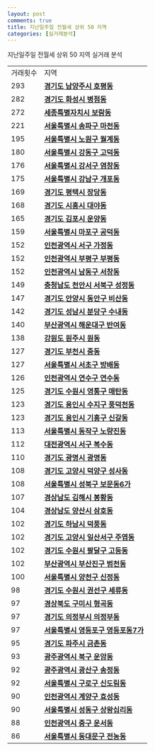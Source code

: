 ```yaml
---
layout: post
comments: true
title: 지난일주일 전월세 상위 50 지역
categories: [실거래분석]
---
```


지난일주일 전월세 상위 50 지역 실거래 분석

<table>
  <tr>
    <td>거래횟수</td>
    <td>지역</td>
  </tr>

  <tr>
    <td>293</td>
    <td colspan="4" style="font-weight: bold;"><a href="/apt-info/실거래가/2021/05/09/41360.html">경기도 남양주시 호평동</a></td>
  </tr>

  <tr>
    <td>282</td>
    <td colspan="4" style="font-weight: bold;"><a href="/apt-info/실거래가/2021/05/09/41590.html">경기도 화성시 병점동</a></td>
  </tr>

  <tr>
    <td>272</td>
    <td colspan="4" style="font-weight: bold;"><a href="/apt-info/실거래가/2021/05/09/36110.html">세종특별자치시 보람동</a></td>
  </tr>

  <tr>
    <td>221</td>
    <td colspan="4" style="font-weight: bold;"><a href="/apt-info/실거래가/2021/05/09/11710.html">서울특별시 송파구 마천동</a></td>
  </tr>

  <tr>
    <td>195</td>
    <td colspan="4" style="font-weight: bold;"><a href="/apt-info/실거래가/2021/05/09/11350.html">서울특별시 노원구 월계동</a></td>
  </tr>

  <tr>
    <td>180</td>
    <td colspan="4" style="font-weight: bold;"><a href="/apt-info/실거래가/2021/05/09/11740.html">서울특별시 강동구 고덕동</a></td>
  </tr>

  <tr>
    <td>176</td>
    <td colspan="4" style="font-weight: bold;"><a href="/apt-info/실거래가/2021/05/09/11500.html">서울특별시 강서구 염창동</a></td>
  </tr>

  <tr>
    <td>175</td>
    <td colspan="4" style="font-weight: bold;"><a href="/apt-info/실거래가/2021/05/09/11680.html">서울특별시 강남구 개포동</a></td>
  </tr>

  <tr>
    <td>169</td>
    <td colspan="4" style="font-weight: bold;"><a href="/apt-info/실거래가/2021/05/09/41220.html">경기도 평택시 장당동</a></td>
  </tr>

  <tr>
    <td>168</td>
    <td colspan="4" style="font-weight: bold;"><a href="/apt-info/실거래가/2021/05/09/41390.html">경기도 시흥시 대야동</a></td>
  </tr>

  <tr>
    <td>165</td>
    <td colspan="4" style="font-weight: bold;"><a href="/apt-info/실거래가/2021/05/09/41570.html">경기도 김포시 운양동</a></td>
  </tr>

  <tr>
    <td>159</td>
    <td colspan="4" style="font-weight: bold;"><a href="/apt-info/실거래가/2021/05/09/11440.html">서울특별시 마포구 공덕동</a></td>
  </tr>

  <tr>
    <td>152</td>
    <td colspan="4" style="font-weight: bold;"><a href="/apt-info/실거래가/2021/05/09/28260.html">인천광역시 서구 가정동</a></td>
  </tr>

  <tr>
    <td>152</td>
    <td colspan="4" style="font-weight: bold;"><a href="/apt-info/실거래가/2021/05/09/28237.html">인천광역시 부평구 부평동</a></td>
  </tr>

  <tr>
    <td>152</td>
    <td colspan="4" style="font-weight: bold;"><a href="/apt-info/실거래가/2021/05/09/28200.html">인천광역시 남동구 서창동</a></td>
  </tr>

  <tr>
    <td>149</td>
    <td colspan="4" style="font-weight: bold;"><a href="/apt-info/실거래가/2021/05/09/44133.html">충청남도 천안시 서북구 성정동</a></td>
  </tr>

  <tr>
    <td>147</td>
    <td colspan="4" style="font-weight: bold;"><a href="/apt-info/실거래가/2021/05/09/41173.html">경기도 안양시 동안구 비산동</a></td>
  </tr>

  <tr>
    <td>142</td>
    <td colspan="4" style="font-weight: bold;"><a href="/apt-info/실거래가/2021/05/09/41135.html">경기도 성남시 분당구 수내동</a></td>
  </tr>

  <tr>
    <td>140</td>
    <td colspan="4" style="font-weight: bold;"><a href="/apt-info/실거래가/2021/05/09/26350.html">부산광역시 해운대구 반여동</a></td>
  </tr>

  <tr>
    <td>138</td>
    <td colspan="4" style="font-weight: bold;"><a href="/apt-info/실거래가/2021/05/09/42130.html">강원도 원주시 원동</a></td>
  </tr>

  <tr>
    <td>127</td>
    <td colspan="4" style="font-weight: bold;"><a href="/apt-info/실거래가/2021/05/09/41190.html">경기도 부천시 중동</a></td>
  </tr>

  <tr>
    <td>127</td>
    <td colspan="4" style="font-weight: bold;"><a href="/apt-info/실거래가/2021/05/09/11650.html">서울특별시 서초구 방배동</a></td>
  </tr>

  <tr>
    <td>126</td>
    <td colspan="4" style="font-weight: bold;"><a href="/apt-info/실거래가/2021/05/09/28185.html">인천광역시 연수구 연수동</a></td>
  </tr>

  <tr>
    <td>125</td>
    <td colspan="4" style="font-weight: bold;"><a href="/apt-info/실거래가/2021/05/09/41117.html">경기도 수원시 영통구 매탄동</a></td>
  </tr>

  <tr>
    <td>123</td>
    <td colspan="4" style="font-weight: bold;"><a href="/apt-info/실거래가/2021/05/09/41465.html">경기도 용인시 수지구 풍덕천동</a></td>
  </tr>

  <tr>
    <td>123</td>
    <td colspan="4" style="font-weight: bold;"><a href="/apt-info/실거래가/2021/05/09/41463.html">경기도 용인시 기흥구 신갈동</a></td>
  </tr>

  <tr>
    <td>113</td>
    <td colspan="4" style="font-weight: bold;"><a href="/apt-info/실거래가/2021/05/09/11590.html">서울특별시 동작구 노량진동</a></td>
  </tr>

  <tr>
    <td>112</td>
    <td colspan="4" style="font-weight: bold;"><a href="/apt-info/실거래가/2021/05/09/30170.html">대전광역시 서구 복수동</a></td>
  </tr>

  <tr>
    <td>110</td>
    <td colspan="4" style="font-weight: bold;"><a href="/apt-info/실거래가/2021/05/09/41210.html">경기도 광명시 광명동</a></td>
  </tr>

  <tr>
    <td>108</td>
    <td colspan="4" style="font-weight: bold;"><a href="/apt-info/실거래가/2021/05/09/41281.html">경기도 고양시 덕양구 성사동</a></td>
  </tr>

  <tr>
    <td>108</td>
    <td colspan="4" style="font-weight: bold;"><a href="/apt-info/실거래가/2021/05/09/11290.html">서울특별시 성북구 보문동6가</a></td>
  </tr>

  <tr>
    <td>107</td>
    <td colspan="4" style="font-weight: bold;"><a href="/apt-info/실거래가/2021/05/09/48250.html">경상남도 김해시 봉황동</a></td>
  </tr>

  <tr>
    <td>104</td>
    <td colspan="4" style="font-weight: bold;"><a href="/apt-info/실거래가/2021/05/09/48330.html">경상남도 양산시 삼호동</a></td>
  </tr>

  <tr>
    <td>102</td>
    <td colspan="4" style="font-weight: bold;"><a href="/apt-info/실거래가/2021/05/09/41450.html">경기도 하남시 덕풍동</a></td>
  </tr>

  <tr>
    <td>102</td>
    <td colspan="4" style="font-weight: bold;"><a href="/apt-info/실거래가/2021/05/09/41287.html">경기도 고양시 일산서구 주엽동</a></td>
  </tr>

  <tr>
    <td>102</td>
    <td colspan="4" style="font-weight: bold;"><a href="/apt-info/실거래가/2021/05/09/41115.html">경기도 수원시 팔달구 고등동</a></td>
  </tr>

  <tr>
    <td>102</td>
    <td colspan="4" style="font-weight: bold;"><a href="/apt-info/실거래가/2021/05/09/26230.html">부산광역시 부산진구 범천동</a></td>
  </tr>

  <tr>
    <td>100</td>
    <td colspan="4" style="font-weight: bold;"><a href="/apt-info/실거래가/2021/05/09/11470.html">서울특별시 양천구 신정동</a></td>
  </tr>

  <tr>
    <td>98</td>
    <td colspan="4" style="font-weight: bold;"><a href="/apt-info/실거래가/2021/05/09/41113.html">경기도 수원시 권선구 세류동</a></td>
  </tr>

  <tr>
    <td>97</td>
    <td colspan="4" style="font-weight: bold;"><a href="/apt-info/실거래가/2021/05/09/47190.html">경상북도 구미시 형곡동</a></td>
  </tr>

  <tr>
    <td>97</td>
    <td colspan="4" style="font-weight: bold;"><a href="/apt-info/실거래가/2021/05/09/41150.html">경기도 의정부시 의정부동</a></td>
  </tr>

  <tr>
    <td>97</td>
    <td colspan="4" style="font-weight: bold;"><a href="/apt-info/실거래가/2021/05/09/11560.html">서울특별시 영등포구 영등포동7가</a></td>
  </tr>

  <tr>
    <td>95</td>
    <td colspan="4" style="font-weight: bold;"><a href="/apt-info/실거래가/2021/05/09/41480.html">경기도 파주시 금촌동</a></td>
  </tr>

  <tr>
    <td>93</td>
    <td colspan="4" style="font-weight: bold;"><a href="/apt-info/실거래가/2021/05/09/29170.html">광주광역시 북구 운암동</a></td>
  </tr>

  <tr>
    <td>92</td>
    <td colspan="4" style="font-weight: bold;"><a href="/apt-info/실거래가/2021/05/09/29200.html">광주광역시 광산구 송정동</a></td>
  </tr>

  <tr>
    <td>92</td>
    <td colspan="4" style="font-weight: bold;"><a href="/apt-info/실거래가/2021/05/09/11530.html">서울특별시 구로구 신도림동</a></td>
  </tr>

  <tr>
    <td>90</td>
    <td colspan="4" style="font-weight: bold;"><a href="/apt-info/실거래가/2021/05/09/28245.html">인천광역시 계양구 효성동</a></td>
  </tr>

  <tr>
    <td>90</td>
    <td colspan="4" style="font-weight: bold;"><a href="/apt-info/실거래가/2021/05/09/11200.html">서울특별시 성동구 상왕십리동</a></td>
  </tr>

  <tr>
    <td>88</td>
    <td colspan="4" style="font-weight: bold;"><a href="/apt-info/실거래가/2021/05/09/28110.html">인천광역시 중구 운서동</a></td>
  </tr>

  <tr>
    <td>86</td>
    <td colspan="4" style="font-weight: bold;"><a href="/apt-info/실거래가/2021/05/09/11230.html">서울특별시 동대문구 전농동</a></td>
  </tr>

</table>
